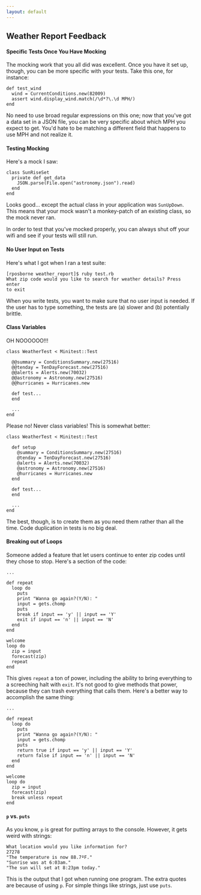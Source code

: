 ```yaml
---
layout: default
---
```


## Weather Report Feedback

#### Specific Tests Once You Have Mocking

The mocking work that you all did was excellent.  Once you have it set up, though, you can be more specific with your tests.  Take this one, for instance:

    def test_wind
      wind = CurrentConditions.new(82009)
      assert wind.display_wind.match(/\d*?\.\d MPH/)
    end

No need to use broad regular expressions on this one; now that you've got a data set in a JSON file, you can be very specific about which MPH you expect to get.  You'd hate to be matching a different field that happens to use MPH and not realize it.


#### Testing Mocking

Here's a mock I saw:

    class SunRiseSet
      private def get_data
        JSON.parse(File.open("astronomy.json").read)
      end
    end

Looks good... except the actual class in your application was `SunUpDown`.  This means that your mock wasn't a monkey-patch of an existing class, so the mock never ran.

In order to test that you've mocked properly, you can always shut off your wifi and see if your tests will still run.

#### No User Input on Tests

Here's what I got when I ran a test suite:

    [rposborne weather_report]$ ruby test.rb
    What zip code would you like to search for weather details? Press enter
    to exit

When you write tests, you want to make sure that no user input is needed.  If the user has to type something, the tests are (a) slower and (b) potentially brittle.

#### Class Variables

OH NOOOOOO!!!

    class WeatherTest < Minitest::Test

      @@summary = ConditionsSummary.new(27516)
      @@tenday = TenDayForecast.new(27516)
      @@alerts = Alerts.new(70032)
      @@astronomy = Astronomy.new(27516)
      @@hurricanes = Hurricanes.new

      def test...
      end

      ...
    end

Please no!  Never class variables!  This is somewhat better:

    class WeatherTest < Minitest::Test

      def setup
        @summary = ConditionsSummary.new(27516)
        @tenday = TenDayForecast.new(27516)
        @alerts = Alerts.new(70032)
        @astronomy = Astronomy.new(27516)
        @hurricanes = Hurricanes.new
      end

      def test...
      end

      ...
    end

The best, though, is to create them as you need them rather than all the time.  Code duplication in tests is no big deal.

#### Breaking out of Loops

Someone added a feature that let users continue to enter zip codes until they chose to stop.  Here's a section of the code:

    ...

    def repeat
      loop do
        puts
        print "Wanna go again?(Y/N): "
        input = gets.chomp
        puts
        break if input == 'y' || input == 'Y'
        exit if input == 'n' || input == 'N'
      end
    end

    welcome
    loop do
      zip = input
      forecast(zip)
      repeat
    end

This gives `repeat` a ton of power, including the ability to bring everything to a screeching halt with `exit`.  It's not good to give methods that power, because they can trash everything that calls them.  Here's a better way to accomplish the same thing:

    ...

    def repeat
      loop do
        puts
        print "Wanna go again?(Y/N): "
        input = gets.chomp
        puts
        return true if input == 'y' || input == 'Y'
        return false if input == 'n' || input == 'N'
      end
    end

    welcome
    loop do
      zip = input
      forecast(zip)
      break unless repeat
    end

#### `p` vs. `puts`

As you know, `p` is great for putting arrays to the console.  However, it gets weird with strings:

    What location would you like information for?
    27278
    "The temperature is now 88.7ºF."
    "Sunrise was at 6:03am."
    "The sun will set at 8:23pm today."

This is the output that I got when running one program.  The extra quotes are because of using `p`.  For simple things like strings, just use `puts`.
